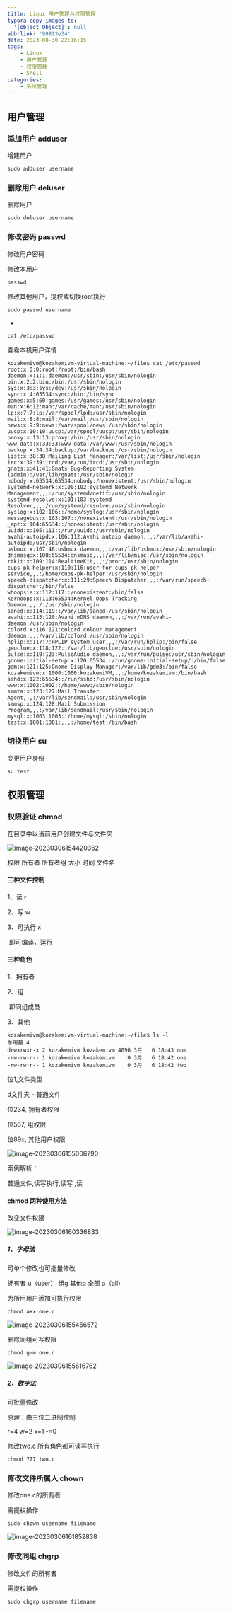 ```yaml
---
title: Linux 用户管理与权限管理
typora-copy-images-to:
  '[object Object]': null
abbrlink: '99813e34'
date: 2023-08-30 22:16:15
tags:
    - Linux
    - 用户管理
    - 权限管理
    - Shell
categories:
    - 系统管理
---
```


## 用户管理

### 添加用户 adduser

增建用户

```shell
sudo adduser username
```

### 删除用户 deluser

删除用户

```shell
sudo deluser username
```

### 修改密码 passwd

修改用户密码

修改本用户

```shell
passwd
```

修改其他用户，提权或切换root执行

```shell
sudo passwd username
```

*

```shell
cat /etc/passwd
```

查看本机用户详情

```shell
kozakemivm@kozakemivm-virtual-machine:~/file$ cat /etc/passwd
root:x:0:0:root:/root:/bin/bash
daemon:x:1:1:daemon:/usr/sbin:/usr/sbin/nologin
bin:x:2:2:bin:/bin:/usr/sbin/nologin
sys:x:3:3:sys:/dev:/usr/sbin/nologin
sync:x:4:65534:sync:/bin:/bin/sync
games:x:5:60:games:/usr/games:/usr/sbin/nologin
man:x:6:12:man:/var/cache/man:/usr/sbin/nologin
lp:x:7:7:lp:/var/spool/lpd:/usr/sbin/nologin
mail:x:8:8:mail:/var/mail:/usr/sbin/nologin
news:x:9:9:news:/var/spool/news:/usr/sbin/nologin
uucp:x:10:10:uucp:/var/spool/uucp:/usr/sbin/nologin
proxy:x:13:13:proxy:/bin:/usr/sbin/nologin
www-data:x:33:33:www-data:/var/www:/usr/sbin/nologin
backup:x:34:34:backup:/var/backups:/usr/sbin/nologin
list:x:38:38:Mailing List Manager:/var/list:/usr/sbin/nologin
irc:x:39:39:ircd:/var/run/ircd:/usr/sbin/nologin
gnats:x:41:41:Gnats Bug-Reporting System (admin):/var/lib/gnats:/usr/sbin/nologin
nobody:x:65534:65534:nobody:/nonexistent:/usr/sbin/nologin
systemd-network:x:100:102:systemd Network Management,,,:/run/systemd/netif:/usr/sbin/nologin
systemd-resolve:x:101:103:systemd Resolver,,,:/run/systemd/resolve:/usr/sbin/nologin
syslog:x:102:106::/home/syslog:/usr/sbin/nologin
messagebus:x:103:107::/nonexistent:/usr/sbin/nologin
_apt:x:104:65534::/nonexistent:/usr/sbin/nologin
uuidd:x:105:111::/run/uuidd:/usr/sbin/nologin
avahi-autoipd:x:106:112:Avahi autoip daemon,,,:/var/lib/avahi-autoipd:/usr/sbin/nologin
usbmux:x:107:46:usbmux daemon,,,:/var/lib/usbmux:/usr/sbin/nologin
dnsmasq:x:108:65534:dnsmasq,,,:/var/lib/misc:/usr/sbin/nologin
rtkit:x:109:114:RealtimeKit,,,:/proc:/usr/sbin/nologin
cups-pk-helper:x:110:116:user for cups-pk-helper service,,,:/home/cups-pk-helper:/usr/sbin/nologin
speech-dispatcher:x:111:29:Speech Dispatcher,,,:/var/run/speech-dispatcher:/bin/false
whoopsie:x:112:117::/nonexistent:/bin/false
kernoops:x:113:65534:Kernel Oops Tracking Daemon,,,:/:/usr/sbin/nologin
saned:x:114:119::/var/lib/saned:/usr/sbin/nologin
avahi:x:115:120:Avahi mDNS daemon,,,:/var/run/avahi-daemon:/usr/sbin/nologin
colord:x:116:121:colord colour management daemon,,,:/var/lib/colord:/usr/sbin/nologin
hplip:x:117:7:HPLIP system user,,,:/var/run/hplip:/bin/false
geoclue:x:118:122::/var/lib/geoclue:/usr/sbin/nologin
pulse:x:119:123:PulseAudio daemon,,,:/var/run/pulse:/usr/sbin/nologin
gnome-initial-setup:x:120:65534::/run/gnome-initial-setup/:/bin/false
gdm:x:121:125:Gnome Display Manager:/var/lib/gdm3:/bin/false
kozakemivm:x:1000:1000:kozakemiVM,,,:/home/kozakemivm:/bin/bash
sshd:x:122:65534::/run/sshd:/usr/sbin/nologin
www:x:1002:1002::/home/www:/sbin/nologin
smmta:x:123:127:Mail Transfer Agent,,,:/var/lib/sendmail:/usr/sbin/nologin
smmsp:x:124:128:Mail Submission Program,,,:/var/lib/sendmail:/usr/sbin/nologin
mysql:x:1003:1003::/home/mysql:/sbin/nologin
test:x:1001:1001:,,,:/home/test:/bin/bash
```

### 切换用户 su

变更用户身份

```shell
su test
```



## 权限管理

### 权限验证 chmod

在目录中以当前用户创建文件与文件夹

![image-20230306154420362](Linux-用户管理与权限管理/image-20230306154420362.png)

 权限 所有者 所有者组 大小 时间 文件名

#### 三种文件控制

1、读 r

2、写 w

3、可执行 x

​	即可编译，运行

#### 三种角色

1、拥有者

2、组

​	即同组成员

3、其他

```shell
kozakemivm@kozakemivm-virtual-machine:~/file$ ls -l
总用量 4
drwxrwxr-x 2 kozakemivm kozakemivm 4096 3月   6 18:43 num
-rw-rw-r-- 1 kozakemivm kozakemivm    0 3月   6 18:42 one
-rw-rw-r-- 1 kozakemivm kozakemivm    0 3月   6 18:42 two
```

位1,文件类型

d文件夹  - 普通文件

位234,  拥有者权限

位567,  组权限

位89x,  其他用户权限

![image-20230306155006790](Linux-用户管理与权限管理/image-20230306155006790.png)

案例解析：

普通文件,读写执行,读写 ,读

#### chmod 两种使用方法

改变文件权限

![image-20230306160336833](Linux-用户管理与权限管理/image-20230306160336833.png)

##### 1、字母法

可单个修改也可批量修改

拥有者 u（user） 组g  其他o   全部 a（all）

为所用用户添加可执行权限

```shell
chmod a+x one.c 
```

![image-20230306155456572](Linux-用户管理与权限管理/image-20230306155456572.png)

删除同组可写权限

```shell
chmod g-w one.c
```

![image-20230306155616762](Linux-用户管理与权限管理/image-20230306155616762.png)

##### 2、数字法

可批量修改

原理：由三位二进制控制

r=4 w=2 x=1 -=0

修改two.c 所有角色都可读写执行

```shell
chmod 777 two.c
```

### 修改文件所属人 chown

修改one.c的所有者

需提权操作

```shell
sudo chown username filename
```

![image-20230306161852838](Linux-用户管理与权限管理/image-20230306161852838.png)



### 修改同组 chgrp

修改文件的所有者

需提权操作

```shell
sudo chgrp username filename 
```

